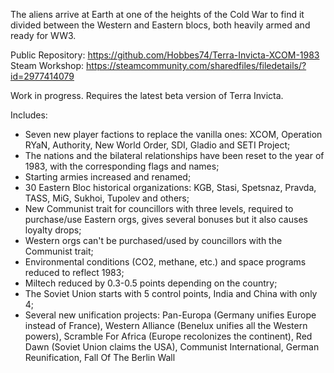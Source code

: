 The aliens arrive at Earth at one of the heights of the Cold War to find it divided between the Western and Eastern blocs, both heavily armed and ready for WW3.

Public Repository: https://github.com/Hobbes74/Terra-Invicta-XCOM-1983
Steam Workshop: https://steamcommunity.com/sharedfiles/filedetails/?id=2977414079

Work in progress. Requires the latest beta version of Terra Invicta.

Includes:
* Seven new player factions to replace the vanilla ones: XCOM, Operation RYaN, Authority, New World Order, SDI, Gladio and SETI Project;
* The nations and the bilateral relationships have been reset to the year of 1983, with the corresponding flags and names;
* Starting armies increased and renamed;
* 30 Eastern Bloc historical organizations: KGB, Stasi, Spetsnaz, Pravda, TASS, MiG, Sukhoi, Tupolev and others;
* New Communist trait for councillors with three levels, required to purchase/use Eastern orgs, gives several bonuses but it also causes loyalty drops;
* Western orgs can't be purchased/used by councillors with the Communist trait;
* Environmental conditions (CO2, methane, etc.) and space programs reduced to reflect 1983;
* Miltech reduced by 0.3-0.5 points depending on the country;
* The Soviet Union starts with 5 control points, India and China with only 4;
* Several new unification projects: Pan-Europa (Germany unifies Europe instead of France), Western Alliance (Benelux unifies all the Western powers), Scramble For Africa (Europe recolonizes the continent), Red Dawn (Soviet Union claims the USA), Communist International, German Reunification, Fall Of The Berlin Wall
